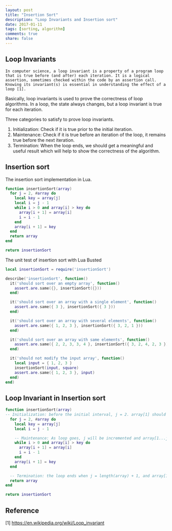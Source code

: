 ```yaml
---
layout: post
title: "Insertion Sort"
description: "Loop Invariants and Insertion sort"
date: 2017-01-11
tags: [sorting, algorithm]
comments: true
share: false
---
```


## Loop Invariants

```
In computer science, a loop invariant is a property of a program loop that is true before (and after) each iteration. It is a logical assertion, sometimes checked within the code by an assertion call. Knowing its invariant(s) is essential in understanding the effect of a loop [1].
```

Basically, loop invariants is used to prove the correctness of loop algorithms.
In a loop, the state always changes, but a loop invariant is true for each iteration.

Three categories to satisfy to prove loop invariants.
1) Initialization: Check if it is true prior to the initial iteration.
2) Maintenance: Check if it is true before an iteration of the loop, it remains true before the next iteration.
3) Termination: When the loop ends, we should get a meaningful and useful result which will help to show the correctness of the algorithm.

## Insertion sort

The insertion sort implementation in Lua.

```lua
function insertionSort(array)
  for j = 2, #array do
    local key = array[j]
    local i = j - 1
    while i > 0 and array[i] > key do
      array[i + 1] = array[i]
      i = i - 1
    end
    array[i + 1] = key
  end
  return array
end

return insertionSort
```

The unit test of insertion sort with Lua Busted
```lua
local insertionSort = require('insertionSort')

describe('insertionSort', function()
  it('should sort over an empty array', function()
    assert.are.same({}, insertionSort({}))
  end)

  it('should sort over an array with a single element', function()
    assert.are.same({ 3 }, insertionSort({ 3 }))
  end)

  it('should sort over an array with several elements', function()
    assert.are.same({ 1, 2, 3 }, insertionSort({ 3, 2, 1 }))
  end)

  it('should sort over an array with same elements', function()
    assert.are.same({ 2, 2, 3, 3, 4 }, insertionSort({ 3, 2, 4, 2, 3 }))
  end)

  it('should not modify the input array', function()
    local input = { 1, 2, 3 }
    insertionSort(input, square)
    assert.are.same({ 1, 2, 3 }, input)
  end)
end)

```
## Loop Invariant in Insertion sort
```lua
function insertionSort(array)   
-- Initialization: before the initial interval, j = 2. array[1] should be sorted, and it surely is.      
  for j = 2, #array do            
    local key = array[j]
    local i = j - 1

    -- Maintenance: As loop goes, j will be incremented and array[1...j-1] is sorted.
    while i > 0 and array[i] > key do
      array[i + 1] = array[i]
      i = i - 1
    end
    array[i + 1] = key
  end

  -- Termination: the loop ends when j = length(array) + 1, and array[1...j] is sorted.
  return array
end

return insertionSort
```

## Reference
[1] https://en.wikipedia.org/wiki/Loop_invariant
